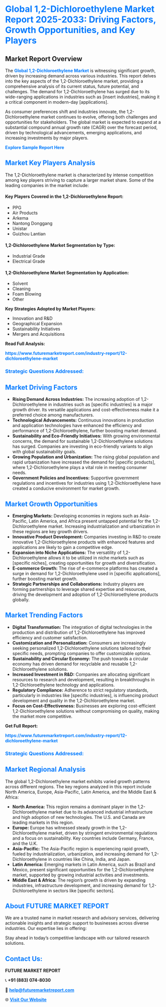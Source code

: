 <h1 style="color: #007BFF;">Global 1,2-Dichloroethylene Market Report 2025-2033: Driving Factors, Growth Opportunities, and Key Players</h1>

<section id="overview">
<h2>Market Report Overview</h2>
<p>The <a href="https://www.futuremarketreport.com/industry-report/12-dichloroethylene-market" style="color: #007BFF; text-decoration: none;"><strong>Global 1,2-Dichloroethylene Market</strong></a> is witnessing significant growth, driven by increasing demand across various industries. This report delves into the key aspects of the 1,2-Dichloroethylene market, providing a comprehensive analysis of its current status, future potential, and challenges. The demand for 1,2-Dichloroethylene has surged due to its wide-ranging applications in industries such as [insert industries], making it a critical component in modern-day [applications].</p>
<p>As consumer preferences shift and industries innovate, the 1,2-Dichloroethylene market continues to evolve, offering both challenges and opportunities for stakeholders. The global market is expected to expand at a substantial compound annual growth rate (CAGR) over the forecast period, driven by technological advancements, emerging applications, and increasing investments by major players.</p>
</section>

<section id="overview">
<p><a href="https://www.futuremarketreport.com/request-sample/reportId=83523" style="color: #007BFF; text-decoration: none;"><strong>Explore Sample Report Here</strong></a></p>
</section>

<section id="key-players">
<h2 style="color: #007BFF;">Market Key Players Analysis</h2>
<p>The 1,2-Dichloroethylene market is characterized by intense competition among key players striving to capture a larger market share. Some of the leading companies in the market include:</p>
<h4>Key Players Covered in the 1,2-Dichloroethylene Report:</h4>
<ul><li>PPG</li><li>Air Products</li><li>Arkema</li><li>Nantong Donggang</li><li>Unistar</li><li>Guizhou Lantian</li></ul>
<h4>1,2-Dichloroethylene Market Segmentation by Type:</h4>
<ul><li>Industrial Grade</li><li>Electrical Grade</li></ul>

<h4>1,2-Dichloroethylene Market Segmentation by Application:</h4>
<ul><li>Solvent</li><li>Cleaning</li><li>Foam Blowing</li><li>Other</li></ul>
<p><strong>Key Strategies Adopted by Market Players:</strong></p>
<ul>
<li>Innovation and R&D</li>
<li>Geographical Expansion</li>
<li>Sustainability Initiatives</li>
<li>Mergers and Acquisitions</li>
</ul>
</section>

<section>
<p><strong>Read Full Analysis: </strong></p><a href="https://www.futuremarketreport.com/industry-report/12-dichloroethylene-market" style="color: #007BFF; text-decoration: none;"><strong>https://www.futuremarketreport.com/industry-report/12-dichloroethylene-market</strong></a>
<h3 style="color: #007BFF;">Strategic Questions Addressed:</h3>
</section>

<section id="driving-factors">
<h2 style="color: #007BFF;">Market Driving Factors</h2>
<ul>
<li><strong>Rising Demand Across Industries:</strong> The increasing adoption of 1,2-Dichloroethylene in industries such as [specific industries] is a major growth driver. Its versatile applications and cost-effectiveness make it a preferred choice among manufacturers.</li>
<li><strong>Technological Advancements:</strong> Continuous innovations in production and application technologies have enhanced the efficiency and performance of 1,2-Dichloroethylene, further boosting market demand.</li>
<li><strong>Sustainability and Eco-Friendly Initiatives:</strong> With growing environmental concerns, the demand for sustainable 1,2-Dichloroethylene solutions has surged. Companies are investing in eco-friendly variants to align with global sustainability goals.</li>
<li><strong>Growing Population and Urbanization:</strong> The rising global population and rapid urbanization have increased the demand for [specific products], where 1,2-Dichloroethylene plays a vital role in meeting consumer needs.</li>
<li><strong>Government Policies and Incentives:</strong> Supportive government regulations and incentives for industries using 1,2-Dichloroethylene have created a conducive environment for market growth.</li>
</ul>
</section>

<section id="growth-opportunities">
<h2 style="color: #007BFF;">Market Growth Opportunities</h2>
<ul>
<li><strong>Emerging Markets:</strong> Developing economies in regions such as Asia-Pacific, Latin America, and Africa present untapped potential for the 1,2-Dichloroethylene market. Increasing industrialization and urbanization in these regions are key growth drivers.</li>
<li><strong>Innovative Product Development:</strong> Companies investing in R&D to create innovative 1,2-Dichloroethylene products with enhanced features and applications are likely to gain a competitive edge.</li>
<li><strong>Expansion into Niche Applications:</strong> The versatility of 1,2-Dichloroethylene allows it to be utilized in niche markets such as [specific niches], creating opportunities for growth and diversification.</li>
<li><strong>E-commerce Growth:</strong> The rise of e-commerce platforms has created a surge in demand for 1,2-Dichloroethylene used in [specific applications], further boosting market growth.</li>
<li><strong>Strategic Partnerships and Collaborations:</strong> Industry players are forming partnerships to leverage shared expertise and resources, driving the development and adoption of 1,2-Dichloroethylene products globally.</li>
</ul>
</section>

<section id="trending-factors">
<h2 style="color: #007BFF;">Market Trending Factors</h2>
<ul>
<li><strong>Digital Transformation:</strong> The integration of digital technologies in the production and distribution of 1,2-Dichloroethylene has improved efficiency and customer satisfaction.</li>
<li><strong>Customization and Personalization:</strong> Consumers are increasingly seeking personalized 1,2-Dichloroethylene solutions tailored to their specific needs, prompting companies to offer customizable options.</li>
<li><strong>Sustainability and Circular Economy:</strong> The push towards a circular economy has driven demand for recyclable and reusable 1,2-Dichloroethylene solutions.</li>
<li><strong>Increased Investment in R&D:</strong> Companies are allocating significant resources to research and development, resulting in breakthroughs in 1,2-Dichloroethylene technology and applications.</li>
<li><strong>Regulatory Compliance:</strong> Adherence to strict regulatory standards, particularly in industries like [specific industries], is influencing product development and quality in the 1,2-Dichloroethylene market.</li>
<li><strong>Focus on Cost-Effectiveness:</strong> Businesses are exploring cost-efficient 1,2-Dichloroethylene solutions without compromising on quality, making the market more competitive.</li>
</ul>
</section>

<section>
<p><strong>Get Full Report: </strong></p><a href="https://www.futuremarketreport.com/industry-report/12-dichloroethylene-market" style="color: #007BFF; text-decoration: none;"><strong>https://www.futuremarketreport.com/industry-report/12-dichloroethylene-market</strong></a>
<h3 style="color: #007BFF;">Strategic Questions Addressed:</h3>
</section>


<section id="regional-analysis">
<h2 style="color: #007BFF;">Market Regional Analysis</h2>
<p>The global 1,2-Dichloroethylene market exhibits varied growth patterns across different regions. The key regions analyzed in this report include North America, Europe, Asia-Pacific, Latin America, and the Middle East & Africa:</p>
<ul>
<li><strong>North America:</strong> This region remains a dominant player in the 1,2-Dichloroethylene market due to its advanced industrial infrastructure and high adoption of new technologies. The U.S. and Canada are leading markets in this region.</li>
<li><strong>Europe:</strong> Europe has witnessed steady growth in the 1,2-Dichloroethylene market, driven by stringent environmental regulations and a focus on sustainability. Key countries include Germany, France, and the U.K.</li>
<li><strong>Asia-Pacific:</strong> The Asia-Pacific region is experiencing rapid growth, fueled by industrialization, urbanization, and increasing demand for 1,2-Dichloroethylene in countries like China, India, and Japan.</li>
<li><strong>Latin America:</strong> Emerging markets in Latin America, such as Brazil and Mexico, present significant opportunities for the 1,2-Dichloroethylene market, supported by growing industrial activities and investments.</li>
<li><strong>Middle East & Africa:</strong> The region’s growth is driven by expanding industries, infrastructure development, and increasing demand for 1,2-Dichloroethylene in sectors like [specific sectors].</li>
</ul>
</section>

<footer>
<h2 style="color: #007BFF;">About FUTURE MARKET REPORT</h2>
<p>We are a trusted name in market research and advisory services, delivering actionable insights and strategic support to businesses across diverse industries. Our expertise lies in offering:</p>

<p>Stay ahead in today’s competitive landscape with our tailored research solutions.</p>

<h2 style="color: #007BFF;">Contact Us:</h2>
<p><strong>FUTURE MARKET REPORT</strong></p>
<p>📞 <strong>+91 (883) 074-8030</strong></p>
<p>📧 <strong><a href="mailto:help@futuremarketreport.com" style="color: #007BFF;">help@futuremarketreport.com</a></strong></p>
<p>🌐 <strong><a href="https://www.futuremarketreport.com/" style="color: #007BFF;">Visit Our Website</a></strong></p>
</footer>